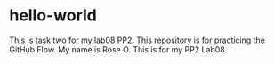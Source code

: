 # hello-world
This is task two for my lab08 PP2. This repository is for practicing the GitHub Flow.
My name is Rose O. This is for my PP2 Lab08. 
